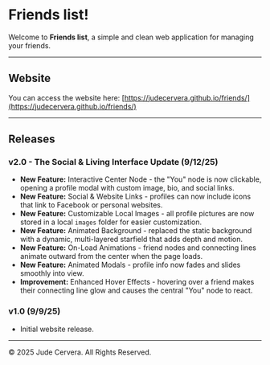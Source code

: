 # Friends list!

Welcome to **Friends list**, a simple and clean web application for managing your friends.

---

## **Website**

You can access the website here: [https://judecervera.github.io/friends/](https://judecervera.github.io/friends/)

---

## **Releases**

### v2.0 - The Social & Living Interface Update (9/12/25)
- **New Feature:** Interactive Center Node - the "You" node is now clickable, opening a profile modal with custom image, bio, and social links.  
- **New Feature:** Social & Website Links - profiles can now include icons that link to Facebook or personal websites.  
- **New Feature:** Customizable Local Images - all profile pictures are now stored in a local `images` folder for easier customization.  
- **New Feature:** Animated Background - replaced the static background with a dynamic, multi-layered starfield that adds depth and motion.  
- **New Feature:** On-Load Animations - friend nodes and connecting lines animate outward from the center when the page loads.  
- **New Feature:** Animated Modals - profile info now fades and slides smoothly into view.  
- **Improvement:** Enhanced Hover Effects - hovering over a friend makes their connecting line glow and causes the central "You" node to react.  

### v1.0 (9/9/25)
- Initial website release.  

---

© 2025 Jude Cervera. All Rights Reserved.
